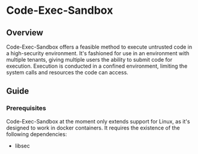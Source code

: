 # Code-Exec-Sandbox
## Overview
Code-Exec-Sandbox offers a feasible method to execute untrusted code in a high-security environment. It's fashioned for use in an environment with multiple tenants, giving multiple users the ability to submit code for execution. Execution is conducted in a confined environment, limiting the system calls and resources the code can access.

## Guide
### Prerequisites
Code-Exec-Sandbox at the moment only extends support for Linux, as it's designed to work in docker containers. It requires the existence of the following dependencies:
- libsec